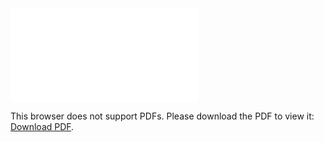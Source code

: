 <object data="christ-in-song/CIS1908pdfs/628.pdf" type="application/pdf" width="100%" height="1024px">
    <embed src="christ-in-song/CIS1908pdfs/628.pdf">
        <p>This browser does not support PDFs. Please download the PDF to view it: <a href="christ-in-song/CIS1908pdfs/628.pdf">Download PDF</a>.</p>
    </embed>
</object>

